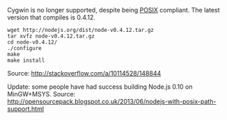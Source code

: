 Cygwin is no longer supported, despite being [POSIX](http://en.wikipedia.org/wiki/Posix) compliant. The latest version that compiles is 0.4.12. 

```
wget http://nodejs.org/dist/node-v0.4.12.tar.gz
tar xvfz node-v0.4.12.tar.gz
cd node-v0.4.12/
./configure
make
make install
```

Source: http://stackoverflow.com/a/10114528/148844

Update: some people have had success building Node.js 0.10 on MinGW+MSYS. Source: http://opensourcepack.blogspot.co.uk/2013/06/nodejs-with-posix-path-support.html